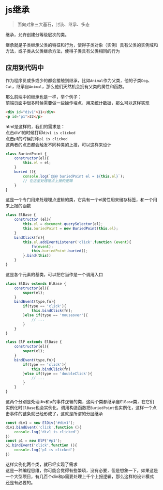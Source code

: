 # js继承

> 面向对象三大基石，封装、继承、多态

继承，允许创建分等级层次的类。

继承就是子类继承父类的特征和行为，使得子类对象（实例）具有父类的实例域和方法，或子类从父类继承方法，使得子类具有父类相同的行为


## 应用到代码中
作为程序员或多或少的都会接触到继承，比如``Animal``作为父类，他的子类``Dog``、``Cat``，继承自``Animal``，那么他们天然机会拥有父类的属性和函数。

那么前端中的继承也是一样，举个例子：  
前端页面中很多时候需要做一些操作埋点，用来统计数据，那么可以这样实现

```html
<div id="div1">11</div>
<p id="p1">22</p>
```
html是这样的，我们的需求是：  
点击div1的时候打印``div1 is clicked``  
点击p1的时候打印``p1 is clicked``  
这两者的点击都会触发不同种类的上报，可以这样来设计


```js
class BuriedPoint {
    constructor(el){
        this.el = el;
    }
    buried (){
        console.log(`@@@ buriedPoint el = ${this.el}`);
        // 在这里处理埋点上报的逻辑
    }
}
```

这是一个专门用来处理埋点逻辑的类，它具有一个el属性用来储存标签，和一个用来上报的函数

```js
class ElBase {
    constructor (el){
        this.el = document.querySelector(el);
        this.buriedPoint = new BuriedPoint(this.el);
    }
    bindClick(fn){
        this.el.addEventListener('click',function (event){
            fn(event);
            this.buriedPoint.buried();
        }.bind(this))
    }
}
```
这是各个元素的基类，可以把它当作是一个调用入口

```js
class ElDiv extends ElBase {
    constructor(el){
        super(el);
    }
    bindEvent(type,fn){
        if(type == 'click'){
            this.bindClick(fn);
        }else if(type == 'mouseover'){
            // ...
        }
    }
}

class ElP extends ElBase {
    constructor(el){
        super(el);
    }
    bindEvent(type,fn){
        if(type == 'click'){
            this.bindClick(fn)
        }else if(type == 'doubleClick'){
            // ...
        }
    }
}
```
这两个分别是处理div和p的事件逻辑的类，这两个类都继承自``ElBase``类，在它们实例化时``ElBase``也会实例化，调用构造函数把``BuriedPoint``也实例化，这样一个点击事件的链条就已经形成了，这就是所谓的分层继承


```js
const div1 = new ElDiv('#div1');
div1.bindEvent('click',function (){
    console.log('div1 is clicked')
})
const p1 = new ElP('#p1');
p1.bindEvent('click',function (){
    console.log('p1 is clicked')
})
```

这样实例化两个类，就已经实现了需求   
这是一种编程思维，你可能会觉得有些繁琐，没有必要，但是想象一下，如果这是一个大型项目，有几百个div和p需要处理上千个上报逻辑，那么这样的设计模式还是有必要的。




